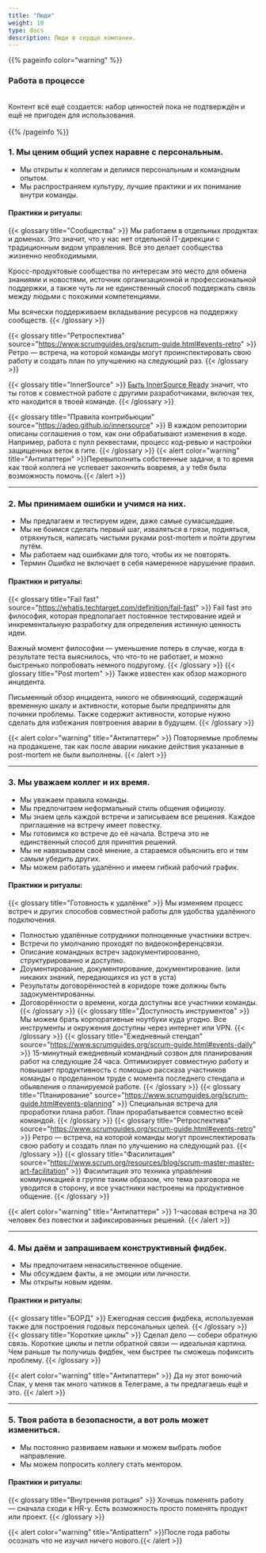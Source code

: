 ```yaml
---
title: "Люди"
weight: 10
type: docs
description: Люди в сердце компании.
---
```


{{% pageinfo color="warning" %}}
<h3>Работа в процессе</h3><br />
Контент всё ещё создается: набор ценностей пока не подтверждён и ещё не пригоден для использования. <br /><br />
{{% /pageinfo %}}

### 1. Мы ценим общий успех наравне с персональным.

* Мы открыты к коллегам и делимся персональным и командным опытом.
* Мы распространяем культуру, лучшие практики и их понимание внутри команды.

#### Практики и ритуалы: 
{{< glossary title="Сообщества" >}}
Мы работаем в отдельных продуктах и доменах.
Это значит, что у нас нет отдельной IT-дирекции с традиционным видом управления.
Всё это делает сообщества жизненно необходимыми.

Кросс-продуктовые сообщества по интересам это место для обмена знаниями и новостями, 
источник организационной и профессиональной поддержки, а также
чуть ли не единственный способ поддержать связь между людьми с похожими компетенциями.

Мы всячески поддерживаем вкладывание ресурсов на поддержку сообществ.
{{< /glossary >}}

{{< glossary title="Ретроспектива" source="https://www.scrumguides.org/scrum-guide.html#events-retro" >}}
Ретро — встреча, на которой команды могут проинспектировать свою работу и создать план по улучшению на следующий раз.
{{< /glossary >}}

{{< glossary title="InnerSource" >}}
[Быть InnerSource Ready](https://adeo.github.io/innersource) значит, что ты готов к совместной работе с другими разработчиками, включая тех, кто находится в твоей команде.
{{< /glossary >}}

{{< glossary title="Правила контрибьюции" source="https://adeo.github.io/innersource" >}}
В каждом репозитории описаны соглашения о том, как они обрабатывают изменения в коде. Например, работа с пулл реквестами, процесс код-ревью и настройки защищенных веток в гите.
{{< /glossary >}}
{{< alert color="warning" title="Антипаттерн" >}}Перевыполнить собственные задачи, в то время как твой коллега не успевает закончить вовремя, а у тебя была возможность помочь.{{< /alert >}}

---

### 2. Мы принимаем ошибки и учимся на них.

* Мы предлагаем и тестируем идеи, даже самые сумасшедшие.
* Мы не боимся сделать первый шаг, изваляться в грязи, подняться, отряхнуться, написать чистыми руками post-mortem и пойти другим путём.
* Мы работаем над ошибками для того, чтобы их не повторять.
* Термин *Ошибка* не включает в себя намеренное нарушение правил.

#### Практики и ритуалы: 
{{< glossary title="Fail fast" source="https://whatis.techtarget.com/definition/fail-fast" >}}
Fail fast это философия, которая предполагает постоянное тестирование идей и инкрементальную разработку
для определения истинную ценность идеи.

Важный момент философии — уменьшение потерь в случае, когда в результате теста выяснилось, что что-то не работает,
и можно быстренько попробовать немного подругому.
{{< /glossary >}} 
{{< glossary title="Post mortem" >}}
Также известен как обзор мажорного инцедента.

Письменный обзор инцидента, никого не обвиняющий, содержащий временную шкалу и активности,
которые были предприняты для починки проблемы.
Также содержит активности, которые нужно сделать для избежания повтроения аварии в будущем.
{{< /glossary >}}

{{< alert color="warning" title="Антипаттерн" >}}
Повторяемые проблемы на продакшене, так как после аварии никакие действия указанные в post-mortem не были выполнены.
{{< /alert >}}

---

### 3. Мы уважаем коллег и их время.

* Мы уважаем правила команды.
* Мы предпочитаем неформальный стиль общения официозу.
* Мы знаем цель каждой встречи и записываем все решения. Каждое приглашение на встречу имеет повестку.
* Мы готовимся ко встрече до её начала. Встреча это не единственный способ для принятия решений.
* Мы не навязываем своё мнение, а стараемся объяснить его и тем самым убедить других.
* Мы можем работать удалённо и имеем гибкий рабочий график.

#### Практики и ритуалы:

{{< glossary title="Готовность к удалёнке" >}}
Мы изменяем процесс встреч и других способов совместной работы для удобства удалённого подключения.
* Полностью удалённые сотрудники полноценные участники встреч.
* Встречи по умолчанию проходят по видеоконференцсвязи.
* Описание командных встреч задокументироованно, структурированно и доступно.
* Доументирование, документирование, документирование. (или никаких знаний, передающихся из уст в уста)
* Результаты договорённостей в коридоре тоже должны быть задокументированны.
* Договорённости о времени, когда доступны все участники команды.
{{< /glossary >}}
{{< glossary title="Доступность инструментов" >}}
Мы можем брать корпоративные ноутбуки куда угодно. Все инструменты и окружения доступны через интернет или VPN.
{{< /glossary >}}
{{< glossary title="Ежедневный стендап" source="https://www.scrumguides.org/scrum-guide.html#events-daily" >}}
15-минутный ежедневный командный созвон для планирования работ на следующие 24 часа. Оптимизирует совместную работу и повышает продуктивность с помощью рассказа участников команды о проделанном труде с момента последнего стендапа и
обьявления о планируемой работе.
{{< /glossary >}}
{{< glossary title="Планирование" source="https://www.scrumguides.org/scrum-guide.html#events-planning" >}}
Специальная встреча для проработки плана работ. План прорабатывается совместно всей командой.
{{< /glossary >}}
{{< glossary title="Ретроспектива" source="https://www.scrumguides.org/scrum-guide.html#events-retro" >}}
Ретро — встреча, на которой команды могут проинспектировать свою работу и создать план по улучшению на следующий раз.
{{< /glossary >}}
{{< glossary title="Фасилитация" source="https://www.scrum.org/resources/blog/scrum-master-master-art-facilitation" >}}
Фасилитация это техника управления коммуникацией в группе таким образом, что тема разговора не уводится в сторону,
и все участники настроены на продуктивное общение.
{{< /glossary >}}

{{< alert color="warning" title="Антипаттерн" >}}
1-часовая встреча на 30 человек без повестки и зафиксированных решений.
{{< /alert >}}

---

### 4. Мы даём и запрашиваем конструктивный фидбек.

* Мы предпочитаем ненасильственное общение.
* Мы обсуждаем факты, а не эмоции или личности.
* Мы открыты новым идеям.

#### Практики и ритуалы:

{{< glossary title="БОРД" >}}
Ежегодная сессия фидбека, используемая также для построения годовых персональных целей.
{{< /glossary >}}
{{< glossary title="Короткие циклы" >}}
Сделал дело — собери обратную связь.
Короткие циклы и петли обратной связи — идеальная картина.
Чем раньше ты получишь фидбек, чем быстрее ты сможешь пофиксить проблему.
{{< /glossary >}}

{{< alert color="warning" title="Антипаттерн" >}}
Да ну этот вонючий Слак, у меня так много чатиков в Телеграме, а ты предлагаешь ещё и это.
{{< /alert >}}

---

### 5. Твоя работа в безопасности, а вот роль может измениться.

* Мы постоянно развиваем навыки и можем выбрать любое направление.
* Мы можем попросить коллегу стать ментором.

#### Практики и ритуалы:

{{< glossary title="Внутренняя ротация" >}}
Хочешь поменять работу — сначала сходи к HR-у. Есть возможность просто поменять продукт или проект.
{{< /glossary >}}

{{< alert color="warning" title="Antipattern" >}}После года работы осознать что не изучил ничего нового.{{< /alert >}}

